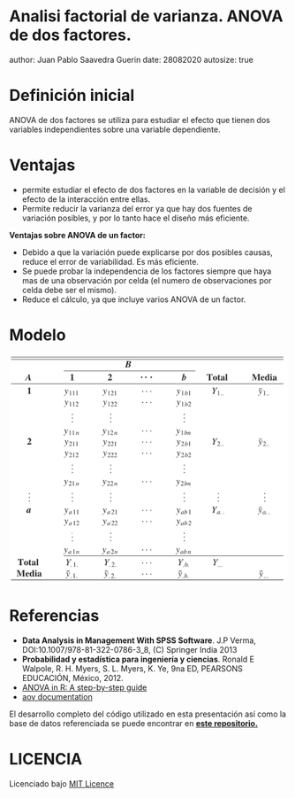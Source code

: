 Analisi factorial de varianza. ANOVA de dos factores.
========================================================
author: Juan Pablo Saavedra Guerin
date: 28082020
autosize: true

Definición inicial
========================================================

ANOVA de dos factores se utiliza para estudiar el efecto que tienen dos variables independientes sobre una variable dependiente.

Ventajas
========================================================
 
- permite estudiar el efecto de dos factores en la variable de decisión y el efecto de la interacción entre ellas.   
- Permite reducir la varianza del error ya que hay dos fuentes de variación posibles, y por lo tanto hace el diseño más eficiente.  

**Ventajas sobre ANOVA de un factor:**

- Debido a que la variación puede explicarse por dos posibles causas, reduce el error de variabilidad. Es más eficiente. 
- Se puede probar la independencia de los factores siempre que haya mas de una observación por celda (el numero de observaciones por celda debe ser el mismo). 
- Reduce el cálculo, ya que incluye varios ANOVA de un factor. 

Modelo
========================================================
![](img/Modelo2Factores.PNG)




Referencias
========================================================

- **Data Analysis in Management With SPSS Software**. J.P Verma, DOI:10.1007/978-81-322-0786-3_8, (C) Springer India 2013
- **Probabilidad y estadística para ingeniería y ciencias**. Ronald E Walpole, R. H. Myers, S. L. Myers, K. Ye, 9na ED, PEARSONS EDUCACIÓN, México, 2012.  
- [ANOVA in R: A step-by-step guide](https://www.scribbr.com/statistics/anova-in-r/)  
- [aov documentation](https://www.rdocumentation.org/packages/stats/versions/3.6.2/topics/aov)

El desarrollo completo del código utilizado en esta presentación así como la base de datos referenciada se puede encontrar en [**este repositorio.**](jpsaavedraguerin/metodos-cuantitativos)

LICENCIA
=======================================================

Licenciado bajo [MIT Licence](LICENCE)

